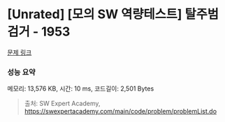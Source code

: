 # [Unrated] [모의 SW 역량테스트] 탈주범 검거 - 1953 

[문제 링크](https://swexpertacademy.com/main/code/problem/problemDetail.do?contestProbId=AV5PpLlKAQ4DFAUq) 

### 성능 요약

메모리: 13,576 KB, 시간: 10 ms, 코드길이: 2,501 Bytes



> 출처: SW Expert Academy, https://swexpertacademy.com/main/code/problem/problemList.do